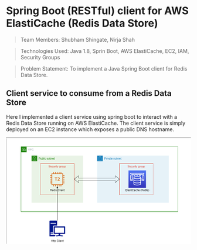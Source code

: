 # Spring Boot (RESTful) client for AWS ElastiCache (Redis Data Store)

> Team Members: Shubham Shingate, Nirja Shah

> Technologies Used: Java 1.8, Sprin Boot, AWS ElastiCache, EC2, IAM, Security Groups

> Problem Statement: To implement a Java Spring Boot client for Redis Data Store.

## Client service to consume from a Redis Data Store 
Here I implemented a client service using spring boot to interact with a Redis Data Store running on AWS ElastiCache. The client service is simply deployed on an EC2 instance which exposes a public DNS hostname.

![Architecture](RedisClient.png)
